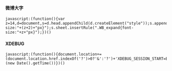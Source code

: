 #### 微博大字

	javascript:(function(){var z=14,d=document,s=d.head.appendChild(d.createElement("style"));s.appendChild(d.createTextNode(""));s.sheet.insertRule(".W_f14{font-size:"+(z+2)+"px}");s.sheet.insertRule(".WB_expand{font-size:"+z+"px}");})()

#### XDEBUG

	javascript:(function(){document.location+=(document.location.href.indexOf('?')>0?'&':'?')+'XDEBUG_SESSION_START=ECLIPSE_DBGP'+'&KEY='+(new Date().getTime())})()
